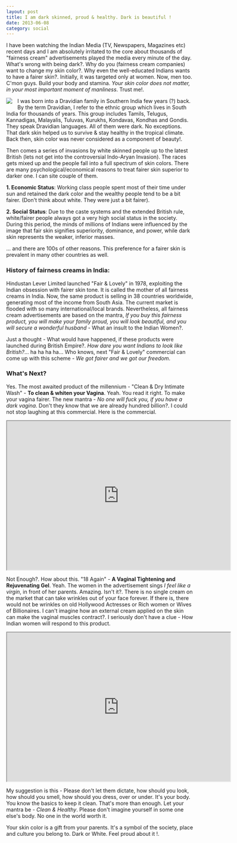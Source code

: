 ```yaml
---
layout: post
title: I am dark skinned, proud & healthy. Dark is beautiful !
date: 2013-06-08
category: social
---
```


I have been watching the Indian Media (TV, Newspapers, Magazines etc) recent days and I am absolutely irritated to the core about thousands of "fairness cream" advertisements played the media every minute of the day. What's wrong with being dark?. Why do you (fairness cream companies) want to change my skin color?. Why even the well-educated Indians wants to have a fairer skin?. Initially, it was targeted only at women. Now, men too. C'mon guys. Build your body and stamina. *Your skin color does not matter, in your most important moment of manliness*. Trust me!.  
  
<img style="clear: left; float: left; margin-bottom: 1em; margin-right: 1em;" 
src="{{site.img-url}}/dark-is-beautiful-nandita-das.jpg"/>   

I was born into a Dravidian family in Southern India few years (?) back. By the term Dravidian, I refer to the ethnic group which lives in South India for thousands of years. This group includes Tamils, Telugus, Kannadigas, Malayalis, Tuluvas, Kurukhs, Kondavas, Kondhas and Gondis. They speak Dravidian languages. All of them were dark. No exceptions. That dark skin helped us to survive & stay healthy in the tropical climate. Back then, skin color was never considered as a component of beauty!.   
  
Then comes a series of invasions by white skinned people up to the latest British (lets not get into the controversial Indo-Aryan Invasion). The races gets mixed up and the people fall into a full spectrum of skin colors. There are many psychological/economical reasons to treat fairer skin superior to darker one. I can site couple of them.  
  
**1. Economic Status**: Working class people spent most of their time under sun and retained the dark color and the wealthy people tend to be a bit fairer. (Don't think about white. They were just a bit fairer).  
  
**2. Social Status**: Due to the caste systems and the extended British rule, white/fairer people always got a very high social status in the society. During this period, the minds of millions of Indians were influenced by the image that fair skin signifies superiority, dominance, and power, while dark skin represents the weaker, inferior masses.  
  
... and there are 100s of other reasons. This preference for a fairer skin is prevalent in many other countries as well.  
  
### History of fairness creams in India:  
  
Hindustan Lever Limited launched "Fair & Lovely" in 1978, exploiting the Indian obsession with fairer skin tone. It is called the mother of all fairness creams in India. Now, the same product is selling in 38 countries worldwide, generating most of the income from South Asia. The current market is flooded with so many international/local brands. Nevertheless, all fairness cream advertisements are based on the mantra, *If you buy this fairness product, you will make your family proud, you will look beautiful, and you will secure a wonderful husband* - What an insult to the Indian Women?.  
  
Just a thought - What would have happened, if these products were launched during British Empire?. *How dare you want Indians to look like British?*... ha ha ha ha... Who knows, next "Fair & Lovely" commercial can come up with this scheme - *We got fairer and we got our freedom*.  
  
### What's Next?  
  
Yes. The most awaited product of the millennium - "Clean & Dry Intimate Wash" - **To clean & whiten your Vagina**. Yeah. You read it right. To make your vagina fairer. The new mantra - *No one will fuck you, if you have a dark vagina*. Don't they know that we are already hundred billion?. I could not stop laughing at this commercial. Here is the commercial.  

<div style="text-align: center;">
<iframe width="600" height="400"
src="http://youtube.googleapis.com/v/9Tx9vVVMWw0">
</iframe>
</div>

Not Enough?. How about this. "18 Again" - **A Vaginal Tightening and Rejuvenating Gel**. Yeah. The women in the advertisement sings *I feel like a virgin*, in front of her parents. Amazing. Isn't it?. There is no single cream on the market that can take wrinkles out of your face forever. If there is, there would not be wrinkles on old Hollywood Actresses or Rich women or Wives of Billionaires. I can't imagine how an external cream applied on the skin can make the vaginal muscles contract?. I seriously don't have a clue - How Indian women will respond to this product.  

<div style="text-align: center;">
<iframe width="600" height="400"
src="http://youtube.googleapis.com/v/vPayFrCOiZM">
</iframe>
</div>
  
My suggestion is this - Please don't let them dictate, how should you look, how should you smell, how should you dress, over or under. It's your body. You know the basics to keep it clean. That's more than enough. Let your mantra be - *Clean & Healthy*. Please don't imagine yourself in some one else's body. No one in the world worth it.  
  
Your skin color is a gift from your parents. It's a symbol of the society, place and culture you belong to. Dark or White. Feel proud about it !.   
